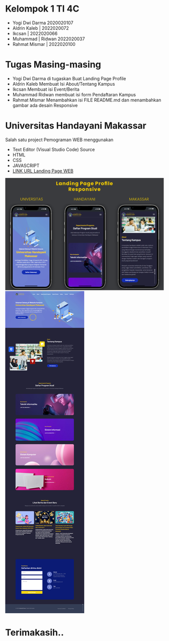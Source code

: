 # Kelompok 1 TI 4C 
- Yogi Dwi Darma 2020020107
- Aldrin Kaleb | 2022020072
- Ikcsan | 2022020066
- Muhammad | Ridwan 2022020037
- Rahmat Mismar | 2022020100

# Tugas Masing-masing
- Yogi Dwi Darma di tugaskan Buat Landing Page Profile
- Aldrin Kaleb Membuat Isi About/Tentang Kampus
- Ikcsan Membuat isi Event/Berita
- Muhammad Ridwan membuat isi form Pendaftaran Kampus
- Rahmat Mismar Menambahkan isi FILE README.md dan menambahkan gambar ada desain Responsive


# Universitas Handayani Makassar
Salah satu project Pemograman WEB menggunakan 
- Text Editor (Visual Studio Code)
Source
- HTML
- CSS
- JAVASCRIPT 
- [LINK URL Landing Page WEB](https://ogzerobugg.github.io/tugasweb-TI4c-kel1/index.html "Link URL Landing Page")

![Profile Mobile Responsive](/readme-images/landing1.png)
![Landing Page](/readme-images/UHM-Profile.png)

# Terimakasih..
